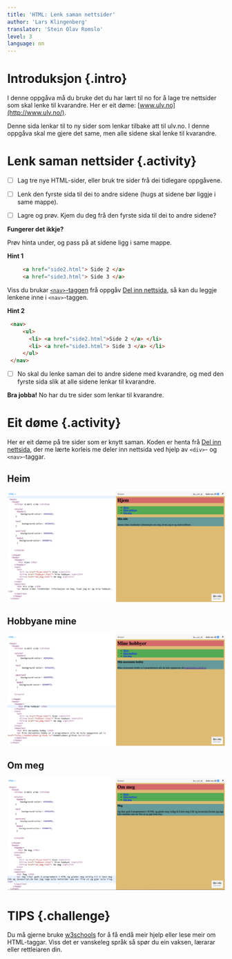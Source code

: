 ```yaml
---
title: 'HTML: Lenk saman nettsider'
author: 'Lars Klingenberg'
translator: 'Stein Olav Romslo'
level: 3
language: nn
---
```



# Introduksjon {.intro}

I denne oppgåva må du bruke det du har lært til no for å lage tre nettsider som
skal lenke til kvarandre. Her er eit døme: [www.ulv.no](http://www.ulv.no/).

Denne sida lenkar til to ny sider som lenkar tilbake att til ulv.no. I denne
oppgåva skal me gjere det same, men alle sidene skal lenke til kvarandre.


# Lenk saman nettsider {.activity}

- [ ] Lag tre nye HTML-sider, eller bruk tre sider frå dei tidlegare oppgåvene.

- [ ] Lenk den fyrste sida til dei to andre sidene (hugs at sidene bør liggje i
  same mappe).

- [ ] Lagre og prøv. Kjem du deg frå den fyrste sida til dei to andre sidene?

__Fungerer det ikkje?__

Prøv hinta under, og pass på at sidene ligg i same mappe.

<toggle>
 <strong>Hint 1</strong>
 <hide>

   ```html
        <a href="side2.html"> Side 2 </a>
        <a href="side3.html"> Side 3 </a>
   ```
 </hide>
</toggle>

Viss du brukar [`<nav>`-taggen](http://www.w3schools.com/tags/tag_nav.asp) frå
oppgåv [Del inn nettsida](../del_inn_nettsiden/del_inn_nettsiden_nn.html), så
kan du leggje lenkene inne i `<nav>`-taggen.

<toggle>
 <strong>Hint 2</strong>
 <hide>

 ```html
  <nav>
      <ul>
        <li> <a href="side2.html">Side 2 </a> </li>
        <li> <a href="side3.html"> Side 3 </a> </li>
      </ul>
  </nav>
   ```
 </hide>
</toggle>

- [ ] No skal du lenke saman dei to andre sidene med kvarandre, og med den
  fyrste sida slik at alle sidene lenkar til kvarandre.

__Bra jobba!__ No har du tre sider som lenkar til kvarandre.


# Eit døme {.activity}

Her er eit døme på tre sider som er knytt saman. Koden er henta frå [Del inn
nettsida](../del_inn_nettsiden/del_inn_nettsiden_nn.html), der me lærte korleis
me deler inn nettsida ved hjelp av `<div>`- og `<nav>`-taggar.

## Heim

![Bilete av koden og output for sida "heim"](ressurser/hjem.png)

## Hobbyane mine

![Bilete av koden og output for sida "hobbyane mine"](ressurser/mine_hobbyer.png)

## Om meg

![Bilete av koden og output for sida "om meg"](ressurser/om_meg.png)


# TIPS {.challenge}

Du må gjerne bruke [w3schools](http://www.w3schools.com/) for å få endå meir
hjelp eller lese meir om HTML-taggar. Viss det er vanskeleg språk så spør du ein
vaksen, lærarar eller rettleiaren din.
